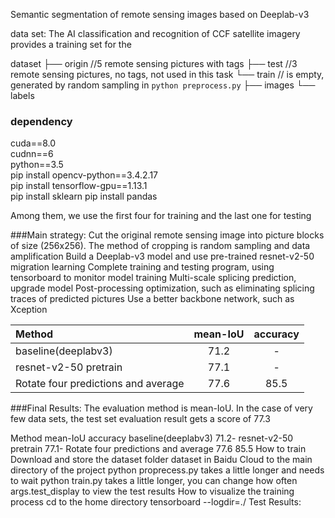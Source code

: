 Semantic segmentation of remote sensing images based on Deeplab-v3


data set:
The AI ​​classification and recognition of CCF satellite imagery provides a training set for the 


dataset
├── origin //5 remote sensing pictures with tags
├── test //3 remote sensing pictures, no tags, not used in this task
└── train // is empty, generated by random sampling in `python preprocess.py`
    ├── images
    └── labels

### dependency
cuda==8.0  
cudnn==6  
python==3.5     
pip install opencv-python==3.4.2.17    
pip install tensorflow-gpu==1.13.1  
pip install sklearn
pip install pandas	
	
Among them, we use the first four for training and the last one for testing


###Main strategy:
 Cut the original remote sensing image into picture blocks of size (256x256). The method of cropping is random sampling and data amplification
 Build a Deeplab-v3 model and use pre-trained resnet-v2-50 migration learning
 Complete training and testing program, using tensorboard to monitor model training
 Multi-scale splicing prediction, upgrade model
 Post-processing optimization, such as eliminating splicing traces of predicted pictures
 Use a better backbone network, such as Xception
 
| Method | mean-IoU | accuracy |
| :-----| :----: | :----: |
| baseline(deeplabv3) | 71.2 |-|
| resnet-v2-50 pretrain | 77.1 |-|
| Rotate four predictions and average | 77.6 | 85.5 |

 
###Final Results:
	The evaluation method is mean-IoU. In the case of very few data sets, the test set evaluation result gets a score of 77.3

Method mean-IoU accuracy
baseline(deeplabv3) 71.2-
resnet-v2-50 pretrain 77.1-
Rotate four predictions and average 77.6 85.5
How to train
Download and store the dataset folder dataset in Baidu Cloud to the main directory of the project
python proprecess.py takes a little longer and needs to wait
python train.py takes a little longer, you can change how often args.test_display to view the test results
How to visualize the training process
cd to the home directory
tensorboard --logdir=./
Test Results: